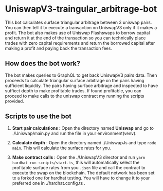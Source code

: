 # UniswapV3-traingular_arbitrage-bot
This bot calculates surface triangular arbitrage between 3 uniswap pairs. You can then tell it to execute a transaction on UniswapV3 only if it makes a profit.
The bot also makes use of Uniswap Flashswaps to borrow capital and return it at the end of the transaction so you can technically place trades with zero capital 
requirements and return the borrowed capital after making a profit and paying back the transaction fees.

## How does the bot work?
The bot makes queries to GraphQL to get back UniswapV3 pairs data. Then proceeds to calculate triangular surface arbitrage on the pairs having sufficient liquidity.
The pairs having surface arbitrage and inspected to have suffiect depth to make profitable trades. If found profitable, you can proceed to make calls to the uniswap 
contract my running the scripts provided.

## Scripts to use the bot
1. **Start pair calculations** : Open the directory named **Uniswap** and go to ./Uniswap/main.py and run the file in your environment(venv).

2. **Calculate depth** : Open the directory named ./UniswapJs and type `node main`. This will calculate the surface rates for you.

3. **Make contract calls** : Open the ./UniswapV3 director and run `yarn hardhat run scripts/start.ts`, this will automatically select the profitable surface rates
from you `.json` file and call the contract to execute the swap on the blockchain. The default network has been set to a forked one for hardhat testing. You will
have to change it to your preferred one in ./hardhat.config.ts .
